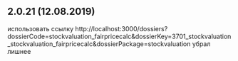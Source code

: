 ## 2.0.21 (12.08.2019)
использовать ссылку http://localhost:3000/dossiers?dossierCode=stockvaluation_fairpricecalc&dossierKey=3701_stockvaluation_stockvaluation_fairpricecalc&dossierPackage=stockvaluation
убрал лишнее
